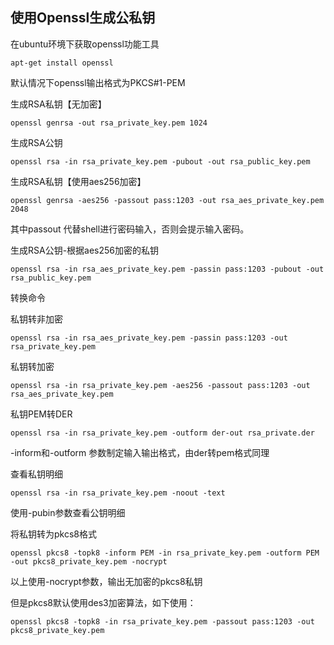 ## 使用Openssl生成公私钥

在ubuntu环境下获取openssl功能工具

```
apt-get install openssl
```

默认情况下openssl输出格式为PKCS\#1-PEM

生成RSA私钥【无加密】

```
openssl genrsa -out rsa_private_key.pem 1024
```

生成RSA公钥

```
openssl rsa -in rsa_private_key.pem -pubout -out rsa_public_key.pem
```

生成RSA私钥【使用aes256加密】

```
openssl genrsa -aes256 -passout pass:1203 -out rsa_aes_private_key.pem 2048
```

其中passout 代替shell进行密码输入，否则会提示输入密码。

生成RSA公钥-根据aes256加密的私钥

```
openssl rsa -in rsa_aes_private_key.pem -passin pass:1203 -pubout -out rsa_public_key.pem
```

转换命令

私钥转非加密

```
openssl rsa -in rsa_aes_private_key.pem -passin pass:1203 -out rsa_private_key.pem
```

私钥转加密

```
openssl rsa -in rsa_private_key.pem -aes256 -passout pass:1203 -out rsa_aes_private_key.pem
```

私钥PEM转DER

```
openssl rsa -in rsa_private_key.pem -outform der-out rsa_private.der
```

-inform和-outform 参数制定输入输出格式，由der转pem格式同理

查看私钥明细

```
openssl rsa -in rsa_private_key.pem -noout -text
```

使用-pubin参数查看公钥明细

将私钥转为pkcs8格式

```
openssl pkcs8 -topk8 -inform PEM -in rsa_private_key.pem -outform PEM -out pkcs8_private_key.pem -nocrypt
```

以上使用-nocrypt参数，输出无加密的pkcs8私钥

但是pkcs8默认使用des3加密算法，如下使用：

```
openssl pkcs8 -topk8 -in rsa_private_key.pem -passout pass:1203 -out pkcs8_private_key.pem
```



